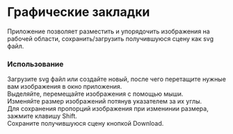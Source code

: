 # Графические закладки

Приложение позволяет разместить и упорядочить изображения на рабочей области, сохранить/загрузить получившуюся сцену как svg файл.

### Использование
Загрузите svg файл или создайте новый, после чего перетащите нужные вам изображения в окно приложения.   
Выделяйте, перемещайте изображения с помощью мыши.  
Изменяйте размер изображений потянув указателем за их углы.  
Для сохранения пропорций изображения при изменинии размера, зажмите клавишу Shift.   
Сохраните получившуюся сцену кнопкой Download.   
